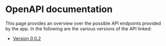 # OpenAPI documentation

This page provides an overview over the possible API endpoints provided by the app. In the following are the various versions of the API linked:

- [Version 0.0.2](0.0.2/index.html)
